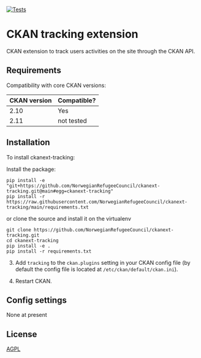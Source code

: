 [![Tests](https://github.com/NorwegianRefugeeCouncil/ckanext-tracking/workflows/Tests/badge.svg?branch=main)](https://github.com/NorwegianRefugeeCouncil/ckanext-tracking/actions)

# CKAN tracking extension

CKAN extension to track users activities on the site through the CKAN API.

## Requirements

Compatibility with core CKAN versions:

| CKAN version    | Compatible?   |
| --------------- | ------------- |
| 2.10            | Yes           |
| 2.11            | not tested    |


## Installation

To install ckanext-tracking:

Install the package:

    pip install -e "git+https://github.com/NorwegianRefugeeCouncil/ckanext-tracking.git@main#egg=ckanext-tracking"
    pip install -r https://raw.githubusercontent.com/NorwegianRefugeeCouncil/ckanext-tracking/main/requirements.txt

or clone the source and install it on the virtualenv

    git clone https://github.com/NorwegianRefugeeCouncil/ckanext-tracking.git
    cd ckanext-tracking
    pip install -e .
	pip install -r requirements.txt

3. Add `tracking` to the `ckan.plugins` setting in your CKAN
   config file (by default the config file is located at
   `/etc/ckan/default/ckan.ini`).

4. Restart CKAN.

## Config settings

None at present

## License

[AGPL](https://www.gnu.org/licenses/agpl-3.0.en.html)
